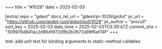 +++
title = "#1029"
date = 2025-02-03

[extra]
repo = "gdext"
docs_rel_url = "gdext/pr-1029/godot"
pr_url = "https://github.com/godot-rust/gdext/pull/1029"
pr_author = "arocull"
sort_key = 2025-02-03
date_time = 2025-02-03T03:39:47Z
commit_sha = "309976d841ac2d86d1972d9b2b2672a99f6af74f"
+++

test: add unit test for binding arguments to static-method callables
